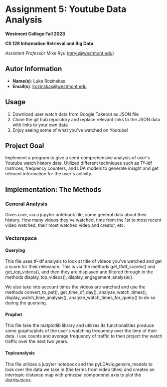 # Assignment 5: Youtube Data Analysis
**Westmont College Fall 2023**

**CS 128 Information Retrieval and Big Data**

*Assistant Professor* Mike Ryu (mryu@westmont.edu) 

## Autor Information
* **Name(s)**: Luke Rozinskas
* **Email(s)**: lrozinskas@westmont.edu

## Usage
1. Download user watch data from Google Takeout as JSON file
2. Clone the git hub repository and replace relevant links to the JSON data with links to your own data
3. Enjoy seeing some of what you've watched on Youtube!

## Project Goal
Implement a program to give a semi-comprehensive analysis of user's Youtube watch history data. Utilized different techniques such as Tf-idf matrices, frequency counters, and LDA models to generate insight and get relevant information for the user's activity.

## Implementation: The Methods
### General Analysis
Gives user, via a jupyter notebook file, some general data about their history. How many videos they've watched, time from the 1st to most recent video watched, their most watched video and creator, etc.

### Vectorspace
#### Querying
This file uses tf-idf analysis to look at title of videos you've watched and get a score for their relevance. This is via the methods get_tfidf_scores() and get_top_videos(), and then they are displayed and filtered through in the methods display_top_videos(), display_engagement_analysis().

We also take into account times the videos are watched and use the methods convert_to_pst(), get_time_of_day(), analyze_watch_times(), display_watch_time_analysis(), analyze_watch_times_for_query() to do so during the querying.

#### Prophet
This file take the matplotlib library and utilizes its functionalities produce some graphs/plots of the user's watching frequency over the time of their data. I use counts and average frequency of traffic to then project the watch traffic over the next two years. 

#### Topicanalysis
This file utilizes a jupyter notebook and the pyLDAvis.gensim_models to look over the data we take in (the terms from video titles) and creates an intertopic distance map with principal componenet axis to plot the distributions. 


